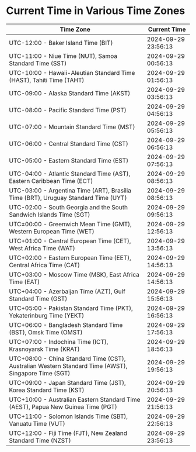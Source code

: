 # Current Time in Various Time Zones

| Time Zone | Current Time |
|-----------|--------------|
| UTC-12:00 - Baker Island Time (BIT) | 2024-09-29 23:56:13 |
| UTC-11:00 - Niue Time (NUT), Samoa Standard Time (SST) | 2024-09-29 00:56:13 |
| UTC-10:00 - Hawaii-Aleutian Standard Time (HAST), Tahiti Time (TAHT) | 2024-09-29 01:56:13 |
| UTC-09:00 - Alaska Standard Time (AKST) | 2024-09-29 03:56:13 |
| UTC-08:00 - Pacific Standard Time (PST) | 2024-09-29 04:56:13 |
| UTC-07:00 - Mountain Standard Time (MST) | 2024-09-29 05:56:13 |
| UTC-06:00 - Central Standard Time (CST) | 2024-09-29 06:56:13 |
| UTC-05:00 - Eastern Standard Time (EST) | 2024-09-29 07:56:13 |
| UTC-04:00 - Atlantic Standard Time (AST), Eastern Caribbean Time (ECT) | 2024-09-29 08:56:13 |
| UTC-03:00 - Argentina Time (ART), Brasília Time (BRT), Uruguay Standard Time (UYT) | 2024-09-29 08:56:13 |
| UTC-02:00 - South Georgia and the South Sandwich Islands Time (SGT) | 2024-09-29 09:56:13 |
| UTC±00:00 - Greenwich Mean Time (GMT), Western European Time (WET) | 2024-09-29 12:56:13 |
| UTC+01:00 - Central European Time (CET), West Africa Time (WAT) | 2024-09-29 13:56:13 |
| UTC+02:00 - Eastern European Time (EET), Central Africa Time (CAT) | 2024-09-29 14:56:13 |
| UTC+03:00 - Moscow Time (MSK), East Africa Time (EAT) | 2024-09-29 14:56:13 |
| UTC+04:00 - Azerbaijan Time (AZT), Gulf Standard Time (GST) | 2024-09-29 15:56:13 |
| UTC+05:00 - Pakistan Standard Time (PKT), Yekaterinburg Time (YEKT) | 2024-09-29 16:56:13 |
| UTC+06:00 - Bangladesh Standard Time (BST), Omsk Time (OMST) | 2024-09-29 17:56:13 |
| UTC+07:00 - Indochina Time (ICT), Krasnoyarsk Time (KRAT) | 2024-09-29 18:56:13 |
| UTC+08:00 - China Standard Time (CST), Australian Western Standard Time (AWST), Singapore Time (SGT) | 2024-09-29 19:56:13 |
| UTC+09:00 - Japan Standard Time (JST), Korea Standard Time (KST) | 2024-09-29 20:56:13 |
| UTC+10:00 - Australian Eastern Standard Time (AEST), Papua New Guinea Time (PGT) | 2024-09-29 21:56:13 |
| UTC+11:00 - Solomon Islands Time (SBT), Vanuatu Time (VUT) | 2024-09-29 22:56:13 |
| UTC+12:00 - Fiji Time (FJT), New Zealand Standard Time (NZST) | 2024-09-29 23:56:13 |
